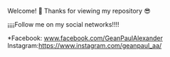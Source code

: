 Welcome! 👋
Thanks for viewing my repository 😎

¡¡¡¡Follow me on my social networks!!!!

*Facebook: www.facebook.com/GeanPaulAlexander Instagram:https://www.instagram.com/geanpaul_aa/
